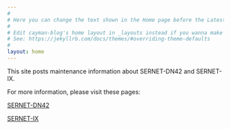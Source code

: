 ```yaml
---
#
# Here you can change the text shown in the Home page before the Latest Posts section.
#
# Edit cayman-blog's home layout in _layouts instead if you wanna make some changes
# See: https://jekyllrb.com/docs/themes/#overriding-theme-defaults
#
layout: home
---
```


This site posts maintenance information about SERNET-DN42 and SERNET-IX.

For more information, please visit these pages:

[SERNET-DN42](https://blog.sherpherd.net/dn42)

[SERNET-IX](https://blog.sherpherd.net/ix)